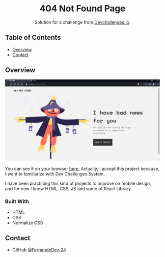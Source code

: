 <!-- Please update value in the {}  -->

<h1 align="center">404 Not Found Page</h1>

<div align="center">
   Solution for a challenge from  <a href="http://devchallenges.io" target="_blank">Devchallenges.io</a>.
</div>
<!-- TABLE OF CONTENTS -->

## Table of Contents

- [Overview](#overview)
- [Contact](#contact)

<!-- OVERVIEW -->

## Overview

<img src="img\thumbnail.png">

You can see it on your browser [here](), Actually, I accept this project because, I want to familiarize with Dev Challenges System.

I have been practicing this kind of projects to improve on mobile design, and for now I know HTML, CSS, JS and some of React Library.

### Built With

- HTML
- CSS
- Normalize CSS

## Contact

- GitHub [@FernandoDev-24]({https://github.com/Fernando-Dev24})